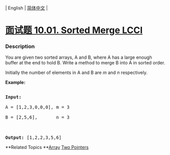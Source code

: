 | English | [简体中文](README.md) |

# [面试题 10.01. Sorted Merge LCCI](https://leetcode-cn.com/problems/sorted-merge-lcci)
 ### Description
<p>You are given two sorted arrays, A and B, where A has a large enough buffer at the end to hold B. Write a method to merge B into A in sorted order.</p>

<p>Initially the number of elements in A and B are&nbsp;<em>m</em>&nbsp;and&nbsp;<em>n</em> respectively.</p>

<p><strong>Example:</strong></p>

<pre>
<strong>Input:</strong>
A = [1,2,3,0,0,0], m = 3
B = [2,5,6],       n = 3

<strong>Output:</strong>&nbsp;[1,2,2,3,5,6]</pre>

**Related Topics	**[Array](https://leetcode-cn.com/tag/array) [Two Pointers](https://leetcode-cn.com/tag/two-pointers) 